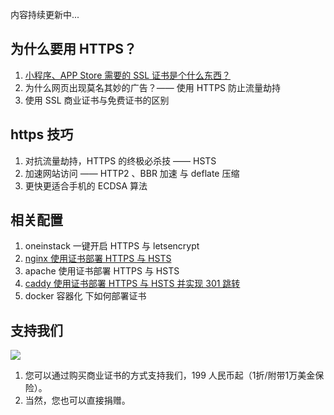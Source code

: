 内容持续更新中...

## 为什么要用 HTTPS？
 
 1. [小程序、APP Store 需要的 SSL 证书是个什么东西？](./content/why-https.md)
 2. 为什么网页出现莫名其妙的广告？—— 使用 HTTPS 防止流量劫持
 3. 使用 SSL 商业证书与免费证书的区别


## https 技巧

1. 对抗流量劫持，HTTPS 的终极必杀技 —— HSTS
2. 加速网站访问 —— HTTP2 、BBR 加速 与 deflate 压缩
3. 更快更适合手机的 ECDSA 算法


## 相关配置

1. oneinstack 一键开启 HTTPS 与 letsencrypt
2. [nginx 使用证书部署 HTTPS 与 HSTS](example/nginx/NginxCertificateDeployment.md)
3. apache 使用证书部署 HTTPS 与 HSTS
4. [caddy 使用证书部署 HTTPS 与 HSTS 并实现 301 跳转](example/caddy/README.md)
5. docker 容器化 下如何部署证书


## 支持我们

![](https://ws1.sinaimg.cn/large/a3fc3b79gy1fu70jj4bjkj205k05kglu.jpg)

1. 您可以通过购买商业证书的方式支持我们，199 人民币起（1折/附带1万美金保险）。
2. 当然，您也可以直接捐赠。